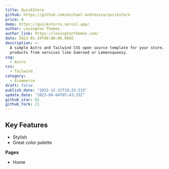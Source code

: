 ```yaml
---
title: QuickStore
github: https://github.com/michael-andreuzza/quickstore
price: 0
demo: https://quickstorre.vercel.app/
author: Lexington Themes
author_link: https://lexingtonthemes.com/
date: 2023-01-29T00:00:00.000Z
description: >-
  A simple Astro and Tailwind CSS open source template for your store. Embed
  products from services like Gumroad or Lemonsqueezy.
ssg:
  - Astro
css:
  - Tailwind
category:
  - Ecommerce
draft: false
publish_date: "2022-12-12T19:25:23Z"
update_date: "2023-06-04T05:43:33Z"
github_star: 62
github_fork: 21
---
```


## Key Features

- Stylish
- Great color palette

**Pages**

- Home
